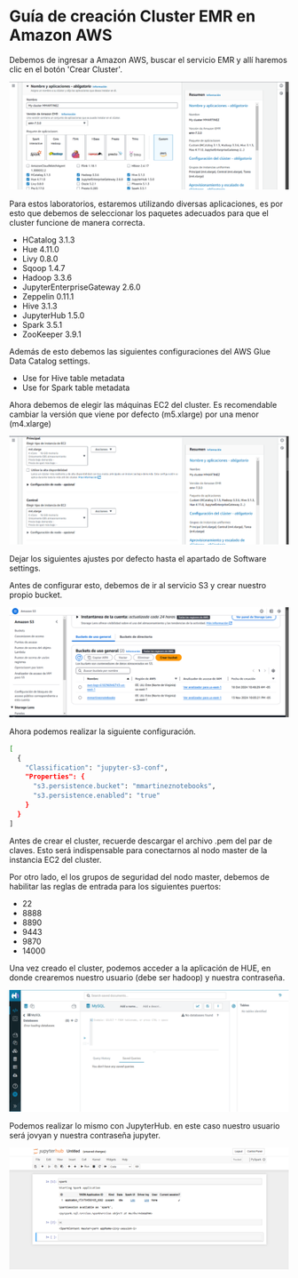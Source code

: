 # Guía de creación Cluster EMR en Amazon AWS

Debemos de ingresar a Amazon AWS, buscar el servicio EMR y allí haremos clic en el botón 'Crear Cluster'.

![Crear cluster](fotos3-0/creacion_cluster.png)

Para estos laboratorios, estaremos utilizando diversas aplicaciones, es por esto que debemos de seleccionar los paquetes adecuados para que el cluster funcione de manera correcta.

- HCatalog 3.1.3
- Hue 4.11.0
- Livy 0.8.0
- Sqoop 1.4.7
- Hadoop 3.3.6
- JupyterEnterpriseGateway 2.6.0
- Zeppelin 0.11.1
- Hive 3.1.3
- JupyterHub 1.5.0
- Spark 3.5.1
- ZooKeeper 3.9.1

Además de esto debemos las siguientes configuraciones del AWS Glue Data Catalog settings.

- Use for Hive table metadata
- Use for Spark table metadata


Ahora debemos de elegir las máquinas EC2 del cluster. Es recomendable cambiar la versión que viene por defecto (m5.xlarge) por una menor (m4.xlarge)

![Máquinas EC2](fotos3-0/soft_config.png)

Dejar los siguientes ajustes por defecto hasta el apartado de Software settings.

Antes de configurar esto, debemos de ir al servicio S3 y crear nuestro propio bucket.

![Bucket](fotos3-0/s3.png)


Ahora podemos realizar la siguiente configuración. 

```bash
[
  {
    "Classification": "jupyter-s3-conf",
    "Properties": {
      "s3.persistence.bucket": "mmartineznotebooks",
      "s3.persistence.enabled": "true"
    }
  }
]
```

Antes de crear el cluster, recuerde descargar el archivo .pem del par de claves. Esto será indispensable para conectarnos al nodo master de la instancia EC2 del cluster.

Por otro lado, el los grupos de seguridad del nodo master, debemos de habilitar las reglas de entrada para los siguientes puertos:

- 22
- 8888
- 8890
- 9443
- 9870
- 14000

Una vez creado el cluster, podemos acceder a la aplicación de HUE, en donde crearemos nuestro usuario (debe ser hadoop) y nuestra contraseña. 

![HUE](fotos3-0/Hue.png)

Podemos realizar lo mismo con JupyterHub. en este caso nuestro usuario será jovyan y nuestra contraseña jupyter.

![Jupyter](fotos3-0/pyspark.png)